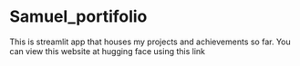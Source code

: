 # Samuel_portifolio
This is streamlit app that houses my projects and achievements so far. You can view this website at hugging face using this link
